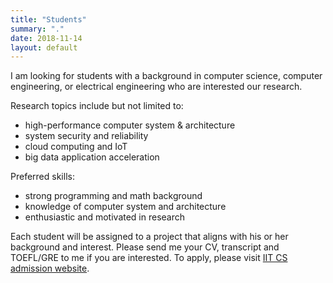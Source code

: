 ```yaml
---
title: "Students"
summary: "."
date: 2018-11-14
layout: default
---
```


I am looking for students with a background in computer science, computer engineering, or electrical engineering who are interested our research.

Research topics include but not limited to:
* high-performance computer system & architecture
* system security and reliability
* cloud computing and IoT
* big data application acceleration

Preferred skills:
* strong programming and math background
* knowledge of computer system and architecture
* enthusiastic and motivated in research

Each student will be assigned to a project that aligns with his or her background and interest. Please send me your CV, transcript and TOEFL/GRE to me if you are interested. To apply, please visit [IIT CS admission website](https://science.iit.edu/computer-science/programs/graduate/graduate-program-resources/phd-computer-science-admission).
